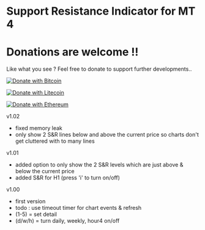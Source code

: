 # Support Resistance Indicator for MT 4



# Donations are welcome !!

Like what you see ? Feel free to donate to support further developments..


[![Donate with Bitcoin](https://en.cryptobadges.io/badge/small/3QcDYZEVwNZ9V7T9rrVz82JgPZf2e6prTH)](https://en.cryptobadges.io/donate/3QcDYZEVwNZ9V7T9rrVz82JgPZf2e6prTH)

[![Donate with Litecoin](https://en.cryptobadges.io/badge/small/LawBvKHL77gaVMQ3DM7Bk8KJdZDq43r6PL)](https://en.cryptobadges.io/donate/LawBvKHL77gaVMQ3DM7Bk8KJdZDq43r6PL)

[![Donate with Ethereum](https://en.cryptobadges.io/badge/small/0xe7350b2a0fe5bfa6c491e15d1b00b8a111350af9)](https://en.cryptobadges.io/donate/0xe7350b2a0fe5bfa6c491e15d1b00b8a111350af9)

v1.02
  - fixed memory leak
  - only show 2 S&R lines below and above the current price so charts don't get cluttered with to many lines
  
v1.01
  - added option to only show the 2 S&R levels which are just above & below the current price
  - added S&R for H1 (press 'i' to turn on/off)

v1.00
  - first version
  - todo : use timeout timer for chart events & refresh
  - (1-5)   = set detail
  - (d/w/h) = turn daily, weekly, hour4 on/off
  
